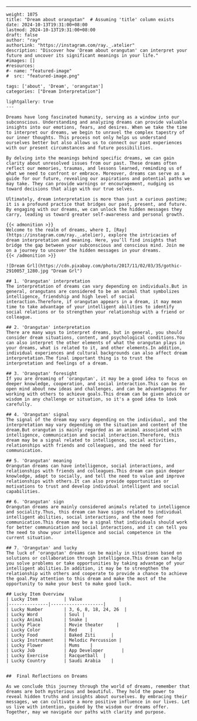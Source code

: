 ---
    weight: 1075
    title: "Dream about orangutan"  # Assuming 'title' column exists
    date: 2024-10-13T19:31:00+08:00
    lastmod: 2024-10-13T19:31:00+08:00
    draft: false
    author: "ray"
    authorLink: "https://instagram.com/ray._.atelier"
    description: "Discover how 'Dream about orangutan' can interpret your future and uncover its significant meanings in your life."
    #images: []
    #resources:
    #- name: "featured-image"
    #  src: "featured-image.png"
    
    tags: ['about', 'Dream', 'orangutan']
    categories: ["Dream Interpretation"]
    
    lightgallery: true
    ---
    
    Dreams have long fascinated humanity, serving as a window into our subconscious. Understanding and analyzing dreams can provide valuable insights into our emotions, fears, and desires. When we take the time to interpret our dreams, we begin to unravel the complex tapestry of our inner thoughts. This process not only helps us understand ourselves better but also allows us to connect our past experiences with our present circumstances and future possibilities.
    
    By delving into the meanings behind specific dreams, we can gain clarity about unresolved issues from our past. These dreams often reflect our memories, traumas, and lessons learned, reminding us of what we need to confront or embrace. Moreover, dreams can serve as a guide for our future, revealing our aspirations and potential paths we may take. They can provide warnings or encouragement, nudging us toward decisions that align with our true selves.
    
    Ultimately, dream interpretation is more than just a curious pastime; it is a profound practice that bridges our past, present, and future. By engaging with our dreams, we can unlock the hidden messages they carry, leading us toward greater self-awareness and personal growth.
    
    {{< admonition >}}
    Welcome to the realm of dreams, where I, [Ray](https://instagram.com/ray._.atelier), explore the intricacies of dream interpretation and meaning. Here, you’ll find insights that bridge the gap between your subconscious and conscious mind. Join me on a journey to uncover the hidden messages in your dreams.
    {{< /admonition >}}
    
    ![Dream Grl](https://cdn.pixabay.com/photo/2017/11/02/03/35/gothic-2910057_1280.jpg "Dream Grl")
    
    ## 1. 'Orangutan' interpretation
    The interpretation of dreams can vary depending on individuals.But in general, orangutans are considered to be an animal that symbolizes intelligence, friendship and high level of social interaction.Therefore, if orangutan appears in a dream, it may mean time to take advantage of your intelligent abilities to identify social relations or to strengthen your relationship with a friend or colleague.
    
    ## 2. 'Orangutan' interpretation
    There are many ways to interpret dreams, but in general, you should consider dream situations, content, and psychological conditions.You can also interpret the other elements of what the orangutan plays in your dreams, what is related to it, and other elements.In addition, individual experiences and cultural backgrounds can also affect dream interpretation.The final important thing is to trust the interpretation and feelings of a dream.
    
    ## 3. 'Orangutan' foresight
    If you are dreaming of 'orangutan', it may be a good idea to focus on deeper knowledge, cooperation, and social interaction.This can be an open mind about new ideas and challenges, and can be advantageous for working with others to achieve goals.This dream can be given advice or wisdom in any challenge or situation, so it's a good idea to look carefully.
    
    ## 4. 'Orangutan' signal
    The signal of the dream may vary depending on the individual, and the interpretation may vary depending on the situation and content of the dream.But orangutan is mainly regarded as an animal associated with intelligence, communication and social interaction.Therefore, this dream may be a signal related to intelligence, social activities, relationships with friends and colleagues, and the need for communication.
    
    ## 5. 'Orangutan' meaning
    Orangutan dreams can have intelligence, social interactions, and relationships with friends and colleagues.This dream can gain deeper knowledge, adapt to socially, and tell the need to value and improve relationships with others.It can also provide opportunities or motivations to trust and develop individual intelligent and social capabilities.
    
    ## 6. 'Orangutan' sign
    Orangutan dreams are mainly considered animals related to intelligence and sociality.Thus, this dream can have signs related to individual intelligent abilities, social interactions, and the need for communication.This dream may be a signal that individuals should work for better communication and social interactions, and it can tell you the need to show your intelligence and social competence in the current situation.
    
    ## 7. 'Orangutan' and lucky
    The luck of 'orangutan' dreams can be mainly in situations based on solutions or collaboration through intelligence.This dream can help you solve problems or take opportunities by taking advantage of your intelligent abilities.In addition, it may be to strengthen the relationship with others and cooperate to provide a chance to achieve the goal.Pay attention to this dream and make the most of the opportunity to make your best to make good luck.
    
    ## Lucky Item Overview
    | Lucky Item          | Value              |
    |---------------|--------------------|
    | Lucky Number        | 3, 6, 8, 18, 24, 26  |
    | Lucky Word          | Soul |
    | Lucky Animal        | Snake |
    | Lucky Place         | Movie theater     |
    | Lucky Color         | Red     |
    | Lucky Food          | Baked Ziti      |
    | Lucky Instrument    | Melodic Percussion |
    | Lucky Flower        | Mums    |
    | Lucky Job           | App Developer       |
    | Lucky Exercise      | Racquetball  |
    | Lucky Country       | Saudi Arabia    |
    
    
    ##  Final Reflections on Dreams
    
    As we conclude this journey through the world of dreams, remember that dreams are both mysterious and beautiful. They hold the power to reveal hidden truths and insights about ourselves. By embracing their messages, we can cultivate a more positive influence in our lives. Let us live with intention, guided by the wisdom our dreams offer. Together, may we navigate our paths with clarity and purpose.
    
